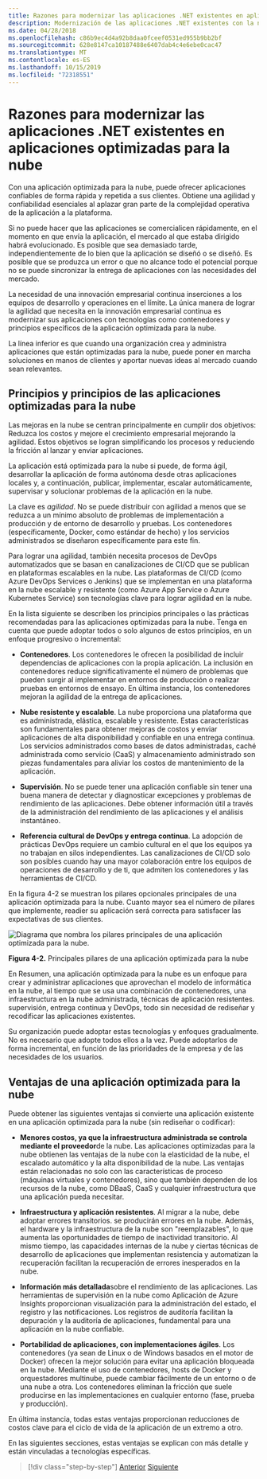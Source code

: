 ```yaml
---
title: Razones para modernizar las aplicaciones .NET existentes en aplicaciones optimizadas para la nube
description: Modernización de las aplicaciones .NET existentes con la nube de Azure y los contenedores de Windows | Razones para modernizar las aplicaciones .NET existentes en aplicaciones optimizadas para la nube
ms.date: 04/28/2018
ms.openlocfilehash: c86b9ec4d4a92b8daa0fceef0531ed955b9bb2bf
ms.sourcegitcommit: 628e8147ca10187488e6407dab4c4e6ebe0cac47
ms.translationtype: MT
ms.contentlocale: es-ES
ms.lasthandoff: 10/15/2019
ms.locfileid: "72318551"
---
```

# <a name="reasons-to-modernize-existing-net-apps-to-cloud-optimized-applications"></a>Razones para modernizar las aplicaciones .NET existentes en aplicaciones optimizadas para la nube

Con una aplicación optimizada para la nube, puede ofrecer aplicaciones confiables de forma rápida y repetida a sus clientes. Obtiene una agilidad y confiabilidad esenciales al aplazar gran parte de la complejidad operativa de la aplicación a la plataforma.

Si no puede hacer que las aplicaciones se comercialicen rápidamente, en el momento en que envía la aplicación, el mercado al que estaba dirigido habrá evolucionado. Es posible que sea demasiado tarde, independientemente de lo bien que la aplicación se diseñó o se diseñó. Es posible que se produzca un error o que no alcance todo el potencial porque no se puede sincronizar la entrega de aplicaciones con las necesidades del mercado.

La necesidad de una innovación empresarial continua inserciones a los equipos de desarrollo y operaciones en el límite. La única manera de lograr la agilidad que necesita en la innovación empresarial continua es modernizar sus aplicaciones con tecnologías como contenedores y principios específicos de la aplicación optimizada para la nube.

La línea inferior es que cuando una organización crea y administra aplicaciones que están optimizadas para la nube, puede poner en marcha soluciones en manos de clientes y aportar nuevas ideas al mercado cuando sean relevantes.

## <a name="cloud-optimized-application-principles-and-tenets"></a>Principios y principios de las aplicaciones optimizadas para la nube 

Las mejoras en la nube se centran principalmente en cumplir dos objetivos: Reduzca los costos y mejore el crecimiento empresarial mejorando la agilidad. Estos objetivos se logran simplificando los procesos y reduciendo la fricción al lanzar y enviar aplicaciones.

La aplicación está optimizada para la nube si puede, de forma ágil, desarrollar la aplicación de forma autónoma desde otras aplicaciones locales y, a continuación, publicar, implementar, escalar automáticamente, supervisar y solucionar problemas de la aplicación en la nube.

La clave es *agilidad*. No se puede distribuir con agilidad a menos que se reduzca a un mínimo absoluto de problemas de implementación a producción y de entorno de desarrollo y pruebas. Los contenedores (específicamente, Docker, como estándar de hecho) y los servicios administrados se diseñaron específicamente para este fin.

Para lograr una agilidad, también necesita procesos de DevOps automatizados que se basan en canalizaciones de CI/CD que se publican en plataformas escalables en la nube. Las plataformas de CI/CD (como Azure DevOps Services o Jenkins) que se implementan en una plataforma en la nube escalable y resistente (como Azure App Service o Azure Kubernetes Service) son tecnologías clave para lograr agilidad en la nube.

En la lista siguiente se describen los principios principales o las prácticas recomendadas para las aplicaciones optimizadas para la nube. Tenga en cuenta que puede adoptar todos o solo algunos de estos principios, en un enfoque progresivo o incremental:

- **Contenedores**. Los contenedores le ofrecen la posibilidad de incluir dependencias de aplicaciones con la propia aplicación. La inclusión en contenedores reduce significativamente el número de problemas que pueden surgir al implementar en entornos de producción o realizar pruebas en entornos de ensayo. En última instancia, los contenedores mejoran la agilidad de la entrega de aplicaciones.

- **Nube resistente y escalable**. La nube proporciona una plataforma que es administrada, elástica, escalable y resistente. Estas características son fundamentales para obtener mejoras de costos y enviar aplicaciones de alta disponibilidad y confiable en una entrega continua. Los servicios administrados como bases de datos administradas, caché administrada como servicio (CaaS) y almacenamiento administrado son piezas fundamentales para aliviar los costos de mantenimiento de la aplicación.

- **Supervisión**. No se puede tener una aplicación confiable sin tener una buena manera de detectar y diagnosticar excepciones y problemas de rendimiento de las aplicaciones. Debe obtener información útil a través de la administración del rendimiento de las aplicaciones y el análisis instantáneo.

- **Referencia cultural de DevOps y entrega continua**. La adopción de prácticas DevOps requiere un cambio cultural en el que los equipos ya no trabajan en silos independientes. Las canalizaciones de CI/CD solo son posibles cuando hay una mayor colaboración entre los equipos de operaciones de desarrollo y de ti, que admiten los contenedores y las herramientas de CI/CD.

En la figura 4-2 se muestran los pilares opcionales principales de una aplicación optimizada para la nube. Cuanto mayor sea el número de pilares que implemente, readier su aplicación será correcta para satisfacer las expectativas de sus clientes.

![Diagrama que nombra los pilares principales de una aplicación optimizada para la nube.](./media/reasons-to-modernize-existing-net-apps-to-cloud-optimized-applications/main-pillars-cloud-optimized-application.png)

**Figura 4-2.** Principales pilares de una aplicación optimizada para la nube

En Resumen, una aplicación optimizada para la nube es un enfoque para crear y administrar aplicaciones que aprovechan el modelo de informática en la nube, al tiempo que se usa una combinación de contenedores, una infraestructura en la nube administrada, técnicas de aplicación resistentes. supervisión, entrega continua y DevOps, todo sin necesidad de rediseñar y recodificar las aplicaciones existentes.

Su organización puede adoptar estas tecnologías y enfoques gradualmente. No es necesario que adopte todos ellos a la vez. Puede adoptarlos de forma incremental, en función de las prioridades de la empresa y de las necesidades de los usuarios.

## <a name="benefits-of-a-cloud-optimized-application"></a>Ventajas de una aplicación optimizada para la nube

Puede obtener las siguientes ventajas si convierte una aplicación existente en una aplicación optimizada para la nube (sin rediseñar o codificar):

- **Menores costos, ya que la infraestructura administrada se controla mediante el proveedor**de la nube. Las aplicaciones optimizadas para la nube obtienen las ventajas de la nube con la elasticidad de la nube, el escalado automático y la alta disponibilidad de la nube. Las ventajas están relacionadas no solo con las características de proceso (máquinas virtuales y contenedores), sino que también dependen de los recursos de la nube, como DBaaS, CaaS y cualquier infraestructura que una aplicación pueda necesitar.

- **Infraestructura y aplicación resistentes**. Al migrar a la nube, debe adoptar errores transitorios. se producirán errores en la nube. Además, el hardware y la infraestructura de la nube son "reemplazables", lo que aumenta las oportunidades de tiempo de inactividad transitorio. Al mismo tiempo, las capacidades internas de la nube y ciertas técnicas de desarrollo de aplicaciones que implementan resistencia y automatizan la recuperación facilitan la recuperación de errores inesperados en la nube.

- **Información más detallada**sobre el rendimiento de las aplicaciones. Las herramientas de supervisión en la nube como Aplicación de Azure Insights proporcionan visualización para la administración del estado, el registro y las notificaciones. Los registros de auditoría facilitan la depuración y la auditoría de aplicaciones, fundamental para una aplicación en la nube confiable.

- **Portabilidad de aplicaciones, con implementaciones ágiles**. Los contenedores (ya sean de Linux o de Windows basados en el motor de Docker) ofrecen la mejor solución para evitar una aplicación bloqueada en la nube. Mediante el uso de contenedores, hosts de Docker y orquestadores multinube, puede cambiar fácilmente de un entorno o de una nube a otra. Los contenedores eliminan la fricción que suele producirse en las implementaciones en cualquier entorno (fase, prueba y producción).

En última instancia, todas estas ventajas proporcionan reducciones de costos clave para el ciclo de vida de la aplicación de un extremo a otro.

En las siguientes secciones, estas ventajas se explican con más detalle y están vinculadas a tecnologías específicas.

>[!div class="step-by-step"]
>[Anterior](index.md)
>[Siguiente](microsoft-technologies-in-cloud-optimized-applications.md)
